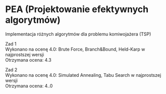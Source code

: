 # PEA (Projektowanie efektywnych algorytmów)

Implementacja różnych algorytmów dla problemu komiwojażera (TSP)

Zad 1  
Wykonano na ocenę 4.0: Brute Force, Branch&Bound, Held-Karp w najprostszej wersji  
Otrzymana ocena: 4.3  

Zad 2  
Wykonano na ocenę 4.0: Simulated Annealing, Tabu Search w najprostszej wersji  
Otrzymana ocena: 4..0
 
